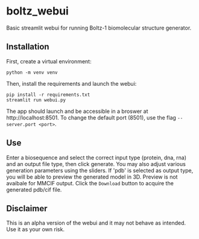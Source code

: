 # boltz_webui
 Basic streamlit webui for running Boltz-1 biomolecular structure generator. 

## Installation
First, create a virtual environment:
```
python -m venv venv
```
Then, install the requirements and launch the webui:
```
pip install -r requirements.txt
streamlit run webui.py
```
The app should launch and be accessible in a broswer at http://localhost:8501.
To change the default port (8501), use the flag `--server.port <port>`.

## Use
Enter a biosequence and select the correct input type (protein, dna, rna) and an output file type, then click generate. You may also adjust various generation parameters using the sliders.
If 'pdb' is selected as output type, you will be able to preview the generated model in 3D.
Preview is not avaibale for MMCIF output.
Click the `Download` button to acquire the generated pdb/cif file.

## Disclaimer
This is an alpha version of the webui and it may not behave as intended. Use it as your own risk.
